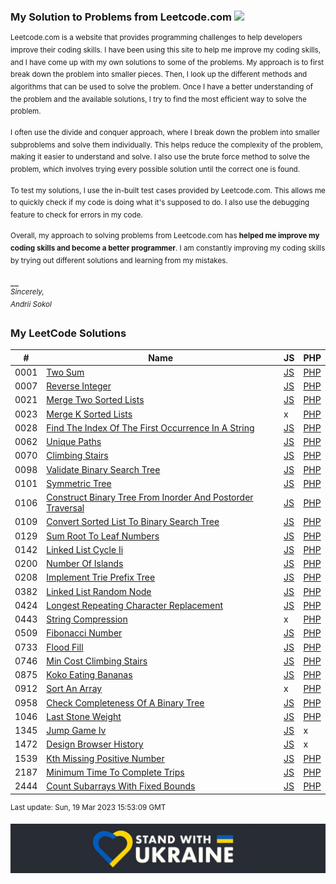 ### My Solution to Problems from Leetcode.com <img src="https://media.giphy.com/media/ZECV5BL5Y6aM1M4Szj/giphy.gif" width="50">

<sup>Leetcode.com is a website that provides programming challenges to help developers improve their coding skills. I
have
been using this site to help me improve my coding skills, and I have come up with my own solutions to some of the
problems. My approach is to first break down the problem into smaller pieces. Then, I look up the different methods and
algorithms that can be used to solve the problem. Once I have a better understanding of the problem and the available
solutions, I try to find the most efficient way to solve the problem.

</sup><sup>
I often use the divide and conquer approach, where I break down the problem into smaller subproblems and solve them
individually. This helps reduce the complexity of the problem, making it easier to understand and solve. I also use the
brute force method to solve the problem, which involves trying every possible solution until the correct one is found.

</sup><sup>
To test my solutions, I use the in-built test cases provided by Leetcode.com. This allows me to quickly check if my code
is doing what it's supposed to do. I also use the debugging feature to check for errors in my code.

</sup><sup>
Overall, my approach to solving problems from Leetcode.com has **helped me improve my coding skills and become a better
programmer**. I am constantly improving my coding skills by trying out different solutions and learning from my
mistakes.</sup>

__<br/>
<sup>*Sincerely, <br/>
Andrii Sokol*</sup>

### My LeetCode Solutions

<!-- LeetCode Solutions Table -->
|   #   | Name  | JS   | PHP  |
|-------|-------|------|------|
| 0001 |   [Two Sum](https://leetcode.com/problems/two-sum/)   |  [JS](https://github.com/akunopaka/leetcode/blob/master/js/1--two-sum.js)  |  [PHP](https://github.com/akunopaka/leetcode/blob/master/php/1--two-sum.php)  |
| 0007 |   [Reverse Integer](https://leetcode.com/problems/reverse-integer/)   |  [JS](https://github.com/akunopaka/leetcode/blob/master/js/7--reverse-integer.js)  |  [PHP](https://github.com/akunopaka/leetcode/blob/master/php/7--reverse-integer.php)  |
| 0021 |   [Merge Two Sorted Lists](https://leetcode.com/problems/merge-two-sorted-lists/)   |  [JS](https://github.com/akunopaka/leetcode/blob/master/js/21--merge-two-sorted-lists.js)  |  [PHP](https://github.com/akunopaka/leetcode/blob/master/php/21--merge-two-sorted-lists.php)  |
| 0023 |   [Merge K Sorted Lists](https://leetcode.com/problems/merge-k-sorted-lists/)   |  x  |  [PHP](https://github.com/akunopaka/leetcode/blob/master/php/0023--merge-k-sorted-lists.php)  |
| 0028 |   [Find The Index Of The First Occurrence In A String](https://leetcode.com/problems/find-the-index-of-the-first-occurrence-in-a-string/)   |  [JS](https://github.com/akunopaka/leetcode/blob/master/js/28--find-the-index-of-the-first-occurrence-in-a-string.js)  |  [PHP](https://github.com/akunopaka/leetcode/blob/master/php/28--find-the-index-of-the-first-occurrence-in-a-string.php)  |
| 0062 |   [Unique Paths](https://leetcode.com/problems/unique-paths/)   |  [JS](https://github.com/akunopaka/leetcode/blob/master/js/62--unique-paths.js)  |  [PHP](https://github.com/akunopaka/leetcode/blob/master/php/62--unique-paths.php)  |
| 0070 |   [Climbing Stairs](https://leetcode.com/problems/climbing-stairs/)   |  [JS](https://github.com/akunopaka/leetcode/blob/master/js/70--climbing-stairs.js)  |  [PHP](https://github.com/akunopaka/leetcode/blob/master/php/70--climbing-stairs.php)  |
| 0098 |   [Validate Binary Search Tree](https://leetcode.com/problems/validate-binary-search-tree/)   |  [JS](https://github.com/akunopaka/leetcode/blob/master/js/98--validate-binary-search-tree.js)  |  [PHP](https://github.com/akunopaka/leetcode/blob/master/php/98--validate-binary-search-tree.php)  |
| 0101 |   [Symmetric Tree](https://leetcode.com/problems/symmetric-tree/)   |  [JS](https://github.com/akunopaka/leetcode/blob/master/js/0101--symmetric-tree.js)  |  [PHP](https://github.com/akunopaka/leetcode/blob/master/php/0101--symmetric-tree.php)  |
| 0106 |   [Construct Binary Tree From Inorder And Postorder Traversal](https://leetcode.com/problems/construct-binary-tree-from-inorder-and-postorder-traversal/)   |  [JS](https://github.com/akunopaka/leetcode/blob/master/js/0106--construct-binary-tree-from-inorder-and-postorder-traversal.js)  |  [PHP](https://github.com/akunopaka/leetcode/blob/master/php/0106--construct-binary-tree-from-inorder-and-postorder-traversal.php)  |
| 0109 |   [Convert Sorted List To Binary Search Tree](https://leetcode.com/problems/convert-sorted-list-to-binary-search-tree/)   |  [JS](https://github.com/akunopaka/leetcode/blob/master/js/0109--convert-sorted-list-to-binary-search-tree.js)  |  [PHP](https://github.com/akunopaka/leetcode/blob/master/php/0109--convert-sorted-list-to-binary-search-tree.php)  |
| 0129 |   [Sum Root To Leaf Numbers](https://leetcode.com/problems/sum-root-to-leaf-numbers/)   |  [JS](https://github.com/akunopaka/leetcode/blob/master/js/0129--sum-root-to-leaf-numbers.js)  |  [PHP](https://github.com/akunopaka/leetcode/blob/master/php/0129--sum-root-to-leaf-numbers.php)  |
| 0142 |   [Linked List Cycle Ii](https://leetcode.com/problems/linked-list-cycle-ii/)   |  [JS](https://github.com/akunopaka/leetcode/blob/master/js/142--linked-list-cycle-ii.js)  |  [PHP](https://github.com/akunopaka/leetcode/blob/master/php/142--linked-list-cycle-ii.php)  |
| 0200 |   [Number Of Islands](https://leetcode.com/problems/number-of-islands/)   |  [JS](https://github.com/akunopaka/leetcode/blob/master/js/200--number-of-islands.js)  |  [PHP](https://github.com/akunopaka/leetcode/blob/master/php/200--number-of-islands.php)  |
| 0208 |   [Implement Trie Prefix Tree](https://leetcode.com/problems/implement-trie-prefix-tree/)   |  [JS](https://github.com/akunopaka/leetcode/blob/master/js/0208--implement-trie-prefix-tree.js)  |  [PHP](https://github.com/akunopaka/leetcode/blob/master/php/0208--implement-trie-prefix-tree.php)  |
| 0382 |   [Linked List Random Node](https://leetcode.com/problems/linked-list-random-node/)   |  [JS](https://github.com/akunopaka/leetcode/blob/master/js/382--linked-list-random-node.js)  |  [PHP](https://github.com/akunopaka/leetcode/blob/master/php/382--linked-list-random-node.php)  |
| 0424 |   [Longest Repeating Character Replacement](https://leetcode.com/problems/longest-repeating-character-replacement/)   |  [JS](https://github.com/akunopaka/leetcode/blob/master/js/424--longest-repeating-character-replacement.js)  |  [PHP](https://github.com/akunopaka/leetcode/blob/master/php/424--longest-repeating-character-replacement.php)  |
| 0443 |   [String Compression](https://leetcode.com/problems/string-compression/)   |  x  |  [PHP](https://github.com/akunopaka/leetcode/blob/master/php/443--string-compression.php)  |
| 0509 |   [Fibonacci Number](https://leetcode.com/problems/fibonacci-number/)   |  [JS](https://github.com/akunopaka/leetcode/blob/master/js/509--fibonacci-number.js)  |  [PHP](https://github.com/akunopaka/leetcode/blob/master/php/509--fibonacci-number.php)  |
| 0733 |   [Flood Fill](https://leetcode.com/problems/flood-fill/)   |  [JS](https://github.com/akunopaka/leetcode/blob/master/js/733--flood-fill.js)  |  [PHP](https://github.com/akunopaka/leetcode/blob/master/php/733--flood-fill.php)  |
| 0746 |   [Min Cost Climbing Stairs](https://leetcode.com/problems/min-cost-climbing-stairs/)   |  [JS](https://github.com/akunopaka/leetcode/blob/master/js/746--min-cost-climbing-stairs.js)  |  [PHP](https://github.com/akunopaka/leetcode/blob/master/php/746--min-cost-climbing-stairs.php)  |
| 0875 |   [Koko Eating Bananas](https://leetcode.com/problems/koko-eating-bananas/)   |  [JS](https://github.com/akunopaka/leetcode/blob/master/js/875--koko-eating-bananas.js)  |  [PHP](https://github.com/akunopaka/leetcode/blob/master/php/875--koko-eating-bananas.php)  |
| 0912 |   [Sort An Array](https://leetcode.com/problems/sort-an-array/)   |  x  |  [PHP](https://github.com/akunopaka/leetcode/blob/master/php/912--sort-an-array.php)  |
| 0958 |   [Check Completeness Of A Binary Tree](https://leetcode.com/problems/check-completeness-of-a-binary-tree/)   |  [JS](https://github.com/akunopaka/leetcode/blob/master/js/958--check-completeness-of-a-binary-tree.js)  |  [PHP](https://github.com/akunopaka/leetcode/blob/master/php/958--check-completeness-of-a-binary-tree.php)  |
| 1046 |   [Last Stone Weight](https://leetcode.com/problems/last-stone-weight/)   |  [JS](https://github.com/akunopaka/leetcode/blob/master/js/1046--last-stone-weight.js)  |  [PHP](https://github.com/akunopaka/leetcode/blob/master/php/1046--last-stone-weight.php)  |
| 1345 |   [Jump Game Iv](https://leetcode.com/problems/jump-game-iv/)   |  [JS](https://github.com/akunopaka/leetcode/blob/master/js/1345--jump-game-iv.js)  |  x  |
| 1472 |   [Design Browser History](https://leetcode.com/problems/design-browser-history/)   |  [JS](https://github.com/akunopaka/leetcode/blob/master/js/1472--design-browser-history.js)  |  x  |
| 1539 |   [Kth Missing Positive Number](https://leetcode.com/problems/kth-missing-positive-number/)   |  [JS](https://github.com/akunopaka/leetcode/blob/master/js/1539--kth-missing-positive-number.js)  |  [PHP](https://github.com/akunopaka/leetcode/blob/master/php/1539--kth-missing-positive-number.php)  |
| 2187 |   [Minimum Time To Complete Trips](https://leetcode.com/problems/minimum-time-to-complete-trips/)   |  [JS](https://github.com/akunopaka/leetcode/blob/master/js/2187--minimum-time-to-complete-trips.js)  |  [PHP](https://github.com/akunopaka/leetcode/blob/master/php/2187--minimum-time-to-complete-trips.php)  |
| 2444 |   [Count Subarrays With Fixed Bounds](https://leetcode.com/problems/count-subarrays-with-fixed-bounds/)   |  [JS](https://github.com/akunopaka/leetcode/blob/master/js/2444--count-subarrays-with-fixed-bounds.js)  |  [PHP](https://github.com/akunopaka/leetcode/blob/master/php/2444--count-subarrays-with-fixed-bounds.php)  |

<sup>Last update:  Sun, 19 Mar 2023 15:53:09 GMT</sub>
<!-- End LeetCode Solutions of Table -->

<img src="https://github.com/akunopaka/akunopaka/blob/main/img/Stand_with_Ukraine_Footer_h200.jpeg" title="Stand with Ukraine" alt="Stand with Ukraine" />
